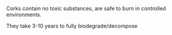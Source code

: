 
Corks contain no toxic substances, are safe to burn in controlled environments.

They take 3-10 years to fully biodegrade/decompose
